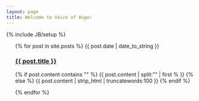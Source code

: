 ```yaml
---
layout: page
title: Welcome to Voice of Hugo!
---
```

{% include JB/setup %}
<ul class="posts">
  {% for post in site.posts %}
    <span>{{ post.date | date_to_string }}</span>
    <br />
    <span><a href="{{ BASE_PATH }}{{ post.url }}"><h3> <b> {{ post.title }} </b></h3></a></span>
    
<div class="post-content-truncate">
  {% if post.content contains "<!-- more -->" %}
    {{ post.content | split:"<!-- more -->" | first % }}
  {% else %}
    {{ post.content | strip_html | truncatewords:100 }}
  {% endif %}
</div>

  {% endfor %}
</ul>
